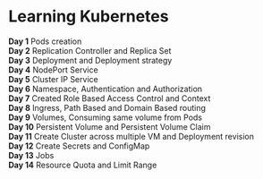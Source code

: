 # Learning Kubernetes
**Day 1** Pods creation
<br>
**Day 2** Replication Controller and Replica Set
<br>
**Day 3** Deployment and Deployment strategy
<br>
**Day 4** NodePort Service
<br>
**Day 5** Cluster IP Service
<br>
**Day 6** Namespace, Authentication and Authorization
<br>
**Day 7** Created Role Based Access Control and Context
<br>
**Day 8** Ingress, Path Based and Domain Based routing
<br>
**Day 9** Volumes, Consuming same volume from Pods
<br>
**Day 10** Persistent Volume and Persistent Volume Claim
<br>
**Day 11** Create Cluster across multiple VM and Deployment revision
<br>
**Day 12** Create Secrets and ConfigMap
<br>
**Day 13** Jobs
<br>
**Day 14** Resource Quota and Limit Range